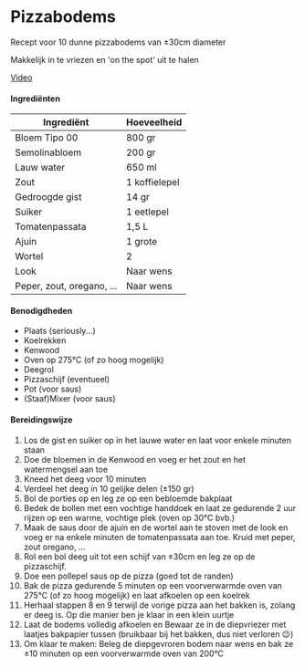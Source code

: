 # Pizzabodems

Recept voor 10 dunne pizzabodems van ±30cm diameter

Makkelijk in te vriezen en 'on the spot' uit te halen

[Video](https://www.jamieoliver.com/videos/gennaro-s-perfect-pizza-recipe/)

#### Ingrediënten

| Ingrediënt                | Hoeveelheid   |
| ------------------------- | ------------- |
| Bloem Tipo 00             | 800 gr        |
| Semolinabloem             | 200 gr        |
| Lauw water                | 650 ml        |
| Zout                      | 1 koffielepel |
| Gedroogde gist            | 14 gr         |
| Suiker                    | 1 eetlepel    |
| Tomatenpassata            | 1,5 L         |
| Ajuin                     | 1 grote       |
| Wortel                    | 2             |
| Look                      | Naar wens     |
| Peper, zout, oregano, ... | Naar wens     |

#### Benodigdheden

- Plaats (seriously...)
- Koelrekken
- Kenwood
- Oven op 275°C (of zo hoog mogelijk)
- Deegrol
- Pizzaschijf (eventueel)
- Pot (voor saus)
- (Staaf)Mixer (voor saus)

#### Bereidingswijze

1. Los de gist en suiker op in het lauwe water en laat voor enkele minuten staan
2. Doe de bloemen in de Kenwood en voeg er het zout en het watermengsel aan toe
3. Kneed het deeg voor 10 minuten
4. Verdeel het deeg in 10 gelijke delen (±150 gr)
5. Bol de porties op en leg ze op een bebloemde bakplaat
6. Bedek de bollen met een vochtige handdoek en laat ze gedurende 2 uur rijzen op een warme, vochtige plek (oven op 30°C bvb.)
7. Maak de saus door de ajuin en de wortel aan te stoven met de look en voeg er na enkele minuten de tomatenpassata aan toe. Kruid met peper, zout oregano, ...
8. Rol een bol deeg uit tot een schijf van ±30cm en leg ze op de pizzaschijf. 
9. Doe een pollepel saus op de pizza (goed tot de randen)
10. Bak de pizza gedurende 5 minuten op een voorverwarmde oven van 275°C (of zo hoog mogelijk) en laat afkoelen op een koelrek
11. Herhaal stappen 8 en 9 terwijl de vorige pizza aan het bakken is, zolang er deeg is. Op die manier ben je klaar in een klein uurtje
12. Laat de bodems volledig afkoelen en Bewaar ze in de diepvriezer met laatjes bakpapier tussen (bruikbaar bij het bakken, dus niet verloren :wink:)
13. Om klaar te maken: Beleg de diepgevroren bodem naar wens en bak ze ±10 minuten op een voorverwarmde oven van 200°C
